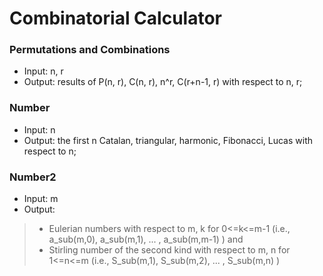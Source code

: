 # Combinatorial Calculator
### Permutations and Combinations
- Input: n, r
- Output: results of P(n, r), C(n, r), n^r, C(r+n-1, r) with respect to n, r; 
### Number
- Input: n
- Output: the first n Catalan, triangular, harmonic, Fibonacci, Lucas with respect to n;

### Number2
- Input: m
- Output:
>- Eulerian numbers with respect to m, k for 0<=k<=m-1 (i.e., a_sub(m,0), a_sub(m,1), ... , a_sub(m,m-1) ) and
>- Stirling number of the second kind with respect to m, n for 1<=n<=m (i.e., S_sub(m,1), S_sub(m,2), ... , S_sub(m,n) )

